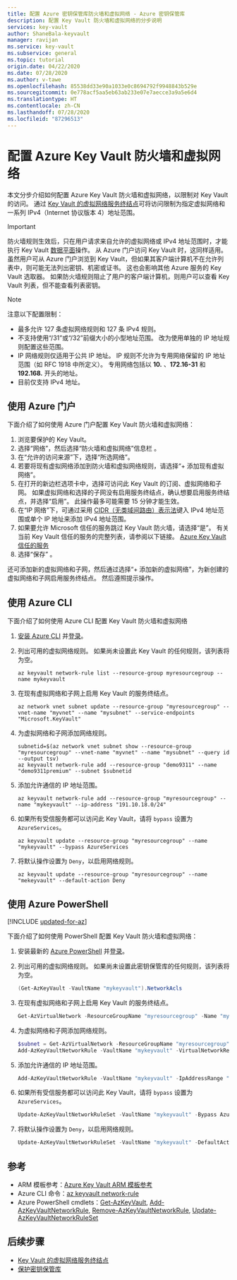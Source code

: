 ```yaml
---
title: 配置 Azure 密钥保管库防火墙和虚拟网络 - Azure 密钥保管库
description: 配置 Key Vault 防火墙和虚拟网络的分步说明
services: key-vault
author: ShaneBala-keyvault
manager: ravijan
ms.service: key-vault
ms.subservice: general
ms.topic: tutorial
origin.date: 04/22/2020
ms.date: 07/28/2020
ms.author: v-tawe
ms.openlocfilehash: 85538dd33e90a1033e0c8694792f9948843b529e
ms.sourcegitcommit: 0e778acf5aa5eb63ab233e07e7aecce3a9a5e6d4
ms.translationtype: HT
ms.contentlocale: zh-CN
ms.lasthandoff: 07/28/2020
ms.locfileid: "87296513"
---
```

# <a name="configure-azure-key-vault-firewalls-and-virtual-networks"></a>配置 Azure Key Vault 防火墙和虚拟网络

本文分步介绍如何配置 Azure Key Vault 防火墙和虚拟网络，以限制对 Key Vault 的访问。 通过 [Key Vault 的虚拟网络服务终结点](overview-vnet-service-endpoints.md)可将访问限制为指定虚拟网络和一系列 IPv4（Internet 协议版本 4）地址范围。

> [!IMPORTANT]
> 防火墙规则生效后，只在用户请求来自允许的虚拟网络或 IPv4 地址范围时，才能执行 Key Vault [数据平面](secure-your-key-vault.md#data-plane-access-control)操作。 从 Azure 门户访问 Key Vault 时，这同样适用。 虽然用户可从 Azure 门户浏览到 Key Vault，但如果其客户端计算机不在允许列表中，则可能无法列出密钥、机密或证书。 这也会影响其他 Azure 服务的 Key Vault 选取器。 如果防火墙规则阻止了用户的客户端计算机，则用户可以查看 Key Vault 列表，但不能查看列表密钥。

> [!NOTE]
> 注意以下配置限制：
> * 最多允许 127 条虚拟网络规则和 127 条 IPv4 规则。 
> * 不支持使用“/31”或“/32”前缀大小的小型地址范围。 改为使用单独的 IP 地址规则配置这些范围。
> * IP 网络规则仅适用于公共 IP 地址。 IP 规则不允许为专用网络保留的 IP 地址范围（如 RFC 1918 中所定义）。 专用网络包括以 **10.** 、**172.16-31** 和 **192.168.** 开头的地址。 
> * 目前仅支持 IPv4 地址。

## <a name="use-the-azure-portal"></a>使用 Azure 门户

下面介绍了如何使用 Azure 门户配置 Key Vault 防火墙和虚拟网络：

1. 浏览要保护的 Key Vault。
2. 选择“网络”，然后选择“防火墙和虚拟网络”信息栏 。
3. 在“允许的访问来源”下，选择“所选网络”。
4. 若要将现有虚拟网络添加到防火墙和虚拟网络规则，请选择“+ 添加现有虚拟网络”。
5. 在打开的新边栏选项卡中，选择可访问此 Key Vault 的订阅、虚拟网络和子网。 如果虚拟网络和选择的子网没有启用服务终结点，确认想要启用服务终结点，并选择“启用”。 此操作最多可能需要 15 分钟才能生效。
6. 在“IP 网络”下，可通过采用 [CIDR（无类域间路由）表示法](https://tools.ietf.org/html/rfc4632)键入 IPv4 地址范围或单个 IP 地址来添加 IPv4 地址范围。
7. 如果要允许 Microsoft 信任的服务跳过 Key Vault 防火墙，请选择“是”。 有关当前 Key Vault 信任的服务的完整列表，请参阅以下链接。 [Azure Key Vault 信任的服务](https://docs.azure.cn/key-vault/general/overview-vnet-service-endpoints#trusted-services)
8. 选择“保存” 。

还可添加新的虚拟网络和子网，然后通过选择“+ 添加新的虚拟网络”，为新创建的虚拟网络和子网启用服务终结点。 然后遵照提示操作。

## <a name="use-the-azure-cli"></a>使用 Azure CLI 

下面介绍了如何使用 Azure CLI 配置 Key Vault 防火墙和虚拟网络

1. [安装 Azure CLI](/cli/install-azure-cli) 并[登录](/cli/authenticate-azure-cli)。

2. 列出可用的虚拟网络规则。 如果尚未设置此 Key Vault 的任何规则，该列表将为空。
   ```azurecli
   az keyvault network-rule list --resource-group myresourcegroup --name mykeyvault
   ```

3. 在现有虚拟网络和子网上启用 Key Vault 的服务终结点。
   ```azurecli
   az network vnet subnet update --resource-group "myresourcegroup" --vnet-name "myvnet" --name "mysubnet" --service-endpoints "Microsoft.KeyVault"
   ```

4. 为虚拟网络和子网添加网络规则。
   ```azurecli
   subnetid=$(az network vnet subnet show --resource-group "myresourcegroup" --vnet-name "myvnet" --name "mysubnet" --query id --output tsv)
   az keyvault network-rule add --resource-group "demo9311" --name "demo9311premium" --subnet $subnetid
   ```

5. 添加允许通信的 IP 地址范围。
   ```azurecli
   az keyvault network-rule add --resource-group "myresourcegroup" --name "mykeyvault" --ip-address "191.10.18.0/24"
   ```

6. 如果所有受信服务都可以访问此 Key Vault，请将 `bypass` 设置为 `AzureServices`。
   ```azurecli
   az keyvault update --resource-group "myresourcegroup" --name "mykeyvault" --bypass AzureServices
   ```

7. 将默认操作设置为 `Deny`，以启用网络规则。
   ```azurecli
   az keyvault update --resource-group "myresourcegroup" --name "mekeyvault" --default-action Deny
   ```

## <a name="use-azure-powershell"></a>使用 Azure PowerShell

[!INCLUDE [updated-for-az](../../../includes/updated-for-az.md)]

下面介绍了如何使用 PowerShell 配置 Key Vault 防火墙和虚拟网络：

1. 安装最新的 [Azure PowerShell](https://docs.microsoft.com/powershell/azure/install-az-ps) 并[登录](https://docs.microsoft.com/powershell/azure/authenticate-azureps)。

2. 列出可用的虚拟网络规则。 如果尚未设置此密钥保管库的任何规则，该列表将为空。
   ```powershell
   (Get-AzKeyVault -VaultName "mykeyvault").NetworkAcls
   ```

3. 在现有虚拟网络和子网上启用 Key Vault 的服务终结点。
   ```powershell
   Get-AzVirtualNetwork -ResourceGroupName "myresourcegroup" -Name "myvnet" | Set-AzVirtualNetworkSubnetConfig -Name "mysubnet" -AddressPrefix "10.1.1.0/24" -ServiceEndpoint "Microsoft.KeyVault" | Set-AzVirtualNetwork
   ```

4. 为虚拟网络和子网添加网络规则。
   ```powershell
   $subnet = Get-AzVirtualNetwork -ResourceGroupName "myresourcegroup" -Name "myvnet" | Get-AzVirtualNetworkSubnetConfig -Name "mysubnet"
   Add-AzKeyVaultNetworkRule -VaultName "mykeyvault" -VirtualNetworkResourceId $subnet.Id
   ```

5. 添加允许通信的 IP 地址范围。
   ```powershell
   Add-AzKeyVaultNetworkRule -VaultName "mykeyvault" -IpAddressRange "16.17.18.0/24"
   ```

6. 如果所有受信服务都可以访问此 Key Vault，请将 `bypass` 设置为 `AzureServices`。
   ```powershell
   Update-AzKeyVaultNetworkRuleSet -VaultName "mykeyvault" -Bypass AzureServices
   ```

7. 将默认操作设置为 `Deny`，以启用网络规则。
   ```powershell
   Update-AzKeyVaultNetworkRuleSet -VaultName "mykeyvault" -DefaultAction Deny
   ```

## <a name="references"></a>参考
* ARM 模板参考：[Azure Key Vault ARM 模板参考](https://docs.microsoft.com/azure/templates/Microsoft.KeyVault/vaults)
* Azure CLI 命令：[az keyvault network-rule](/cli/keyvault/network-rule?view=azure-cli-latest)
* Azure PowerShell cmdlets：[Get-AzKeyVault](https://docs.microsoft.com/powershell/module/az.keyvault/get-azkeyvault), [Add-AzKeyVaultNetworkRule](https://docs.microsoft.com/powershell/module/az.KeyVault/Add-azKeyVaultNetworkRule), [Remove-AzKeyVaultNetworkRule](https://docs.microsoft.com/powershell/module/az.KeyVault/Remove-azKeyVaultNetworkRule), [Update-AzKeyVaultNetworkRuleSet](https://docs.microsoft.com/powershell/module/az.KeyVault/Update-azKeyVaultNetworkRuleSet)

## <a name="next-steps"></a>后续步骤

* [Key Vault 的虚拟网络服务终结点](overview-vnet-service-endpoints.md)
* [保护密钥保管库](secure-your-key-vault.md)
